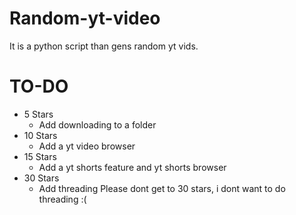 # Random-yt-video
It is a python script than gens random yt vids.
# TO-DO
  - 5 Stars
    - Add downloading to a folder
  - 10 Stars
    - Add a yt video browser
  - 15 Stars
    - Add a yt shorts feature and yt shorts browser
  - 30 Stars
    - Add threading    Please dont get to 30 stars, i dont want to do threading :(
